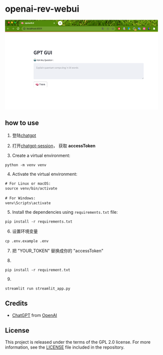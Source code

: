 # openai-rev-webui

![screen](image/GUI.png)

## how to use
1. 登陆[chatgpt](https://chat.openai.com/)

2. 打开[chatgpt-session](https://chat.openai.com/api/auth/session)， 获取 **accessToken**

3. Create a virtual environment:
```shell
python -m venv venv
```

4. Activate the virtual environment:
```shell
# For Linux or macOS:
source venv/bin/activate

# For Windows:
venv\Scripts\activate
```

5. Install the dependencies using `requirements.txt` file:
```shell
pip install -r requirements.txt
```
6. 设置环境变量
```shell
cp .env.example .env
```

7. 把 "YOUR_TOKEN" 替换成你的 "accessToken"

8. 
```shell
pip install -r requirement.txt
```

9. 
```shell
streamlit run streamlit_app.py
```

## Credits
- [ChatGPT](https://chat.openai.com/chat) from [OpenAI](https://openai.com)

## License
This project is released under the terms of the GPL 2.0 license. For more information, see the [LICENSE](LICENSE) file included in the repository.